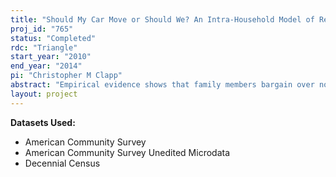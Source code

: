 ```yaml
---
title: "Should My Car Move or Should We? An Intra-Household Model of Residential and Commuting Choices"
proj_id: "765"
status: "Completed"
rdc: "Triangle"
start_year: "2010"
end_year: "2014"
pi: "Christopher M Clapp"
abstract: "Empirical evidence shows that family members bargain over nondurable household consumption decisions. It stands to reason that they also bargain over more longstanding decisions such as modes of transportation. In order to gain a better understanding of congestion, one must consider both the interplay between residential and commuting mode choices, and how those decisions are made within the family. Using data from the Decennial Census and the American Community Survey (ACS), this research develops a joint model of family residential choice and commuting method. It aims to make four key contributions to the literature. First, to the best of the researcher's knowledge, this work is the first to explicitly model both residential and commuting choices together using nationwide, individual level data.  Other research controls for distance to the head of household's job in a residential choice model but focuses on Tiebout sorting in housing markets, not commuting decisions. Second, the model does not treat households as unified decision making entities. This research uses the collective household model to improve upon the current residential choice literature, which treats multi-person households as single agents. Third, the framework here allows for an additional empirical test of the hypothesis that the collective model accurately approximates household behavior. Finally, the ultimate goal of this work is to conduct simulations that predict the land use impacts of congestion pricing and other transportation strategies. These simulations can be used to evaluate the costs and benefits of these strategies."
layout: project
---
```


**Datasets Used:**

  - American Community Survey 
  - American Community Survey Unedited Microdata 
  - Decennial Census 

